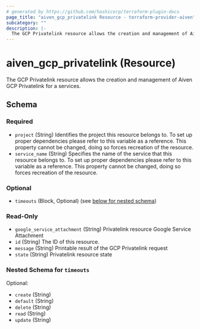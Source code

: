 ```yaml
---
# generated by https://github.com/hashicorp/terraform-plugin-docs
page_title: "aiven_gcp_privatelink Resource - terraform-provider-aiven"
subcategory: ""
description: |-
  The GCP Privatelink resource allows the creation and management of Aiven GCP Privatelink for a services.
---
```


# aiven_gcp_privatelink (Resource)

The GCP Privatelink resource allows the creation and management of Aiven GCP Privatelink for a services.



<!-- schema generated by tfplugindocs -->
## Schema

### Required

- `project` (String) Identifies the project this resource belongs to. To set up proper dependencies please refer to this variable as a reference. This property cannot be changed, doing so forces recreation of the resource.
- `service_name` (String) Specifies the name of the service that this resource belongs to. To set up proper dependencies please refer to this variable as a reference. This property cannot be changed, doing so forces recreation of the resource.

### Optional

- `timeouts` (Block, Optional) (see [below for nested schema](#nestedblock--timeouts))

### Read-Only

- `google_service_attachment` (String) Privatelink resource Google Service Attachment
- `id` (String) The ID of this resource.
- `message` (String) Printable result of the GCP Privatelink request
- `state` (String) Privatelink resource state

<a id="nestedblock--timeouts"></a>
### Nested Schema for `timeouts`

Optional:

- `create` (String)
- `default` (String)
- `delete` (String)
- `read` (String)
- `update` (String)
